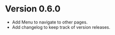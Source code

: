 # Version 0.6.0

- Add Menu to navigate to other pages.
- Add changelog to keep track of version releases.
